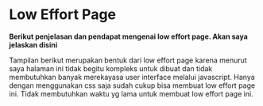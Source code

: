 # Low Effort Page

**Berikut penjelasan dan pendapat mengenai low effort page. Akan saya jelaskan disini**

Tampilan berikut merupakan bentuk dari low effort page karena menurut saya halaman ini tidak begitu kompleks untuk dibuat dan tidak membutuhkan banyak merekayasa user interface melalui javascript. Hanya dengan menggunakan css saja sudah cukup bisa membuat low effort page ini. Tidak membutuhkan waktu yg lama untuk membuat low effort page ini.
